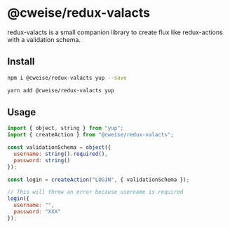 # @cweise/redux-valacts

redux-valacts is a small companion library to create flux like redux-actions with a validation schema.

## Install

```bash
npm i @cweise/redux-valacts yup --save
```

```bash
yarn add @cweise/redux-valacts yup
```

## Usage

```javascript
import { object, string } from "yup";
import { createAction } from "@cweise/redux-valacts";

const validationSchema = object({
  username: string().required(),
  password: string()
});

const login = createAction("LOGIN", { validationSchema });

// This will throw an error because username is required
login({
  username: "",
  password: "XXX"
});
```

